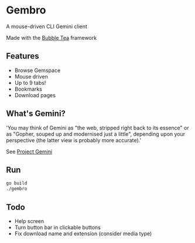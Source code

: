 # Gembro

A mouse-driven CLI Gemini client

Made with the [Bubble Tea](https://github.com/charmbracelet/bubbletea) framework

## Features

- Browse Gemspace
- Mouse driven
- Up to 9 tabs!
- Bookmarks
- Download pages

## What's Gemini?

'You may think of Gemini as "the web, stripped right back to its essence" or as "Gopher, souped up and modernised just a little", depending upon your perspective (the latter view is probably more accurate).'

See [Project Gemini](https://gemini.circumlunar.space/)

## Run

```bash
go build
./gembro
```

## Todo

- Help screen
- Turn button bar in clickable buttons
- Fix download name and extension (consider media type)
